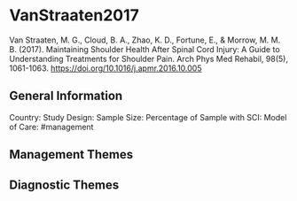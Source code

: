 # VanStraaten2017
Van Straaten, M. G., Cloud, B. A., Zhao, K. D., Fortune, E., & Morrow, M. M. B. (2017). Maintaining Shoulder Health After Spinal Cord Injury: A Guide to Understanding Treatments for Shoulder Pain. Arch Phys Med Rehabil, 98(5), 1061-1063. https://doi.org/10.1016/j.apmr.2016.10.005 

## General Information
Country: 
Study Design: 
Sample Size: 
Percentage of Sample with SCI:
Model of Care: #management 

## Management Themes


## Diagnostic Themes
